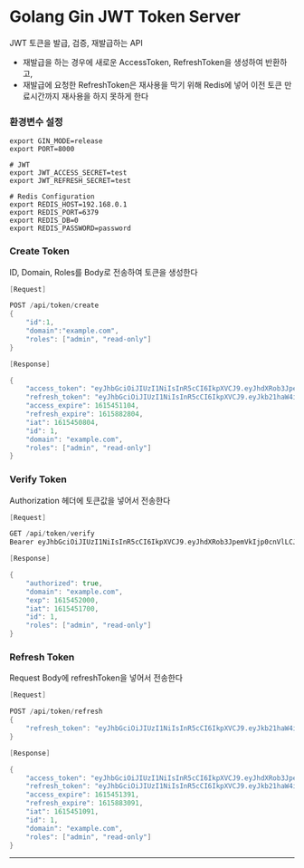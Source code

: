 # Golang Gin JWT Token Server

JWT 토큰을 발급, 검증, 재발급하는 API

* 재발급을 하는 경우에 새로운 AccessToken, RefreshToken을 생성하여 반환하고, 
* 재발급에 요청한 RefreshToken은 재사용을 막기 위해 Redis에 넣어 이전 토큰 만료시간까지 재사용을 하지 못하게 한다

### 환경변수 설정

```shell
export GIN_MODE=release
export PORT=8000

# JWT
export JWT_ACCESS_SECRET=test
export JWT_REFRESH_SECRET=test

# Redis Configuration
export REDIS_HOST=192.168.0.1
export REDIS_PORT=6379
export REDIS_DB=0
export REDIS_PASSWORD=password
```

### Create Token

ID, Domain, Roles를 Body로 전송하여 토큰을 생성한다
```go
[Request]

POST /api/token/create
{
    "id":1,
    "domain":"example.com",
    "roles": ["admin", "read-only"]
}
```
```go
[Response]

{
    "access_token": "eyJhbGciOiJIUzI1NiIsInR5cCI6IkpXVCJ9.eyJhdXRob3JpemVkIjp0cnVlLCJkb21haW4iOiJleGFtcGxlLmNvbSIsImV4cCI6MTYxNTQ1MTEwNCwiaWF0IjoxNjE1NDUwODA0LCJyb2xlcyI6WyJhZG1pbiIsInJlYWQtb25seSJdLCJ1c2VyX2lkIjoxfQ.5-qeIBJ5tMRV6iOWZ-ZdATFbaYBQ-EPbncSVZkKpKWM",
    "refresh_token": "eyJhbGciOiJIUzI1NiIsInR5cCI6IkpXVCJ9.eyJkb21haW4iOiJleGFtcGxlLmNvbSIsImV4cCI6MTYxNTg4MjgwNCwiaWF0IjoxNjE1NDUwODA0LCJyb2xlcyI6WyJhZG1pbiIsInJlYWQtb25seSJdLCJ1c2VyX2lkIjoxfQ.riB-cfBY05cV5e18YBZ7b7UJOtZU04bLdTCeygElwTY",
    "access_expire": 1615451104,
    "refresh_expire": 1615882804,
    "iat": 1615450804,
    "id": 1,
    "domain": "example.com",
    "roles": ["admin", "read-only"]
}
```

### Verify Token

Authorization 헤더에 토큰값을 넣어서 전송한다
```go
[Request]

GET /api/token/verify
Bearer eyJhbGciOiJIUzI1NiIsInR5cCI6IkpXVCJ9.eyJhdXRob3JpemVkIjp0cnVlLCJkb21haW4iOiJnb29nbGUuY29tIiwiZXhwIjoxNjE1NDQ3MjAzLCJpYXQiOjE2MTU0NDY5MDMsInJvbGVzIjpbImFkbWluIiwicmVhZC1vbmx5Il0sInVzZXJfaWQiOjF9.pbl_bSTHzMMcGjI7G59N6JAEpe-QK-_nk03KUqe4N5o
```
```go
[Response]

{
    "authorized": true,
    "domain": "example.com",
    "exp": 1615452000,
    "iat": 1615451700,
    "id": 1,
    "roles": ["admin", "read-only"]
}
```


### Refresh Token
Request Body에 refreshToken을 넣어서 전송한다
```go
[Request]

POST /api/token/refresh
{
    "refresh_token": "eyJhbGciOiJIUzI1NiIsInR5cCI6IkpXVCJ9.eyJkb21haW4iOiJnb29nbGUuY29tIiwiZXhwIjoxNjE1ODgyNDg5LCJpYXQiOjE2MTU0NTA0ODksInJvbGVzIjpbImFkbWluIiwicmVhZC1vbmx5Il0sInVzZXJfaWQiOjF9.iiVGA6YpG4qlJWDstj_adq-Rvhvb7wqHvQjJKbvb_u0"
}
```

```go
[Response]

{
    "access_token": "eyJhbGciOiJIUzI1NiIsInR5cCI6IkpXVCJ9.eyJhdXRob3JpemVkIjp0cnVlLCJkb21haW4iOiJleGFtcGxlLmNvbSIsImV4cCI6MTYxNTQ1MTM5MSwiaWF0IjoxNjE1NDUxMDkxLCJyb2xlcyI6WyJhZG1pbiIsInJlYWQtb25seSJdLCJ1c2VyX2lkIjoxfQ.xrYm1PQqguzqeMl7Y5BJNFTF5--E6yT5EhNYrWFuH3Q",
    "refresh_token": "eyJhbGciOiJIUzI1NiIsInR5cCI6IkpXVCJ9.eyJkb21haW4iOiJleGFtcGxlLmNvbSIsImV4cCI6MTYxNTg4MzA5MSwiaWF0IjoxNjE1NDUxMDkxLCJyb2xlcyI6WyJhZG1pbiIsInJlYWQtb25seSJdLCJ1c2VyX2lkIjoxfQ.vrkpk1Mqf5JRBkZCRtTVN1R14vq_AvTy90ZaddlD03M",
    "access_expire": 1615451391,
    "refresh_expire": 1615883091,
    "iat": 1615451091,
    "id": 1,
    "domain": "example.com",
    "roles": ["admin", "read-only"]
}
```
---